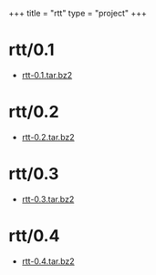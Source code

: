 +++
title = "rtt"
type = "project"
+++

# rtt/0.1
* [rtt-0.1.tar.bz2](/rtt/rtt/0.1/rtt-0.1.tar.bz2)

# rtt/0.2
* [rtt-0.2.tar.bz2](/rtt/rtt/0.2/rtt-0.2.tar.bz2)

# rtt/0.3
* [rtt-0.3.tar.bz2](/rtt/rtt/0.3/rtt-0.3.tar.bz2)

# rtt/0.4
* [rtt-0.4.tar.bz2](/rtt/rtt/0.4/rtt-0.4.tar.bz2)